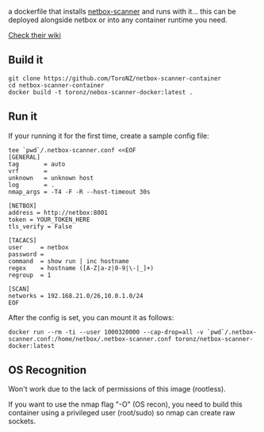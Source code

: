 a dockerfile that installs [netbox-scanner](https://github.com/forkd/netbox-scanner) and runs with it... this can be deployed alongside netbox or into any container runtime you need.

[Check their wiki](https://pypi.org/project/netbox-scanner/)

## Build it

```
git clone https://github.com/ToroNZ/netbox-scanner-container
cd netbox-scanner-container
docker build -t toronz/nebox-scanner-docker:latest .
```

## Run it

If your running it for the first time, create a sample config file:

```
tee `pwd`/.netbox-scanner.conf <<EOF
[GENERAL]
tag       = auto
vrf       = 
unknown   = unknown host
log       = .
nmap_args = -T4 -F -R --host-timeout 30s

[NETBOX]
address = http://netbox:8001
token = YOUR_TOKEN_HERE
tls_verify = False

[TACACS]
user     = netbox
password = 
command  = show run | inc hostname
regex    = hostname ([A-Z|a-z|0-9|\-|_]+)
regroup  = 1

[SCAN]
networks = 192.168.21.0/26,10.0.1.0/24
EOF
```

After the config is set, you can mount it as follows:

```docker run --rm -ti --user 1000320000 --cap-drop=all -v `pwd`/.netbox-scanner.conf:/home/netbox/.netbox-scanner.conf toronz/netbox-scanner-docker:latest```

## OS Recognition

Won't work due to the lack of permissions of this image (rootless).

If you want to use the nmap flag "-O" (OS recon), you need to build this container using a privileged user (root/sudo) so nmap can create raw sockets.
